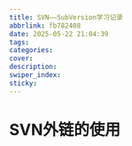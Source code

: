 ```yaml
---
title: SVN——SubVersion学习记录
abbrlink: fb782408
date: 2025-05-22 21:04:39
tags:
categories:
cover:
description:
swiper_index:
sticky:
---
```


# SVN外链的使用